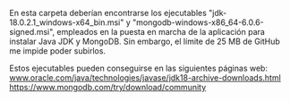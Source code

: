 
En esta carpeta deberían encontrarse los ejecutables "jdk-18.0.2.1_windows-x64_bin.msi" y "mongodb-windows-x86_64-6.0.6-signed.msi", empleados en la puesta en marcha de la aplicación para instalar Java JDK y MongoDB. Sin embargo, el límite de 25 MB de GitHub me impide poder subirlos.

Estos ejecutables pueden conseguirse en las siguientes páginas web:
	www.oracle.com/java/technologies/javase/jdk18-archive-downloads.html
	https://www.mongodb.com/try/download/community
